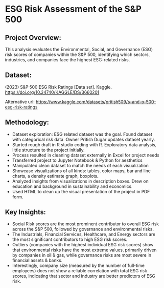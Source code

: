 # ESG Risk Assessment of the S&P 500

## Project Overview: 
This analysis evaluates the Environmental, Social, and Governance (ESG) risk scores of companies within the S&P 500, identifying which sectors, industries, and companies face the highest ESG-related risks. 


## Dataset:  
(2023) S&P 500 ESG Risk Ratings [Data set]. Kaggle. https://doi.org/10.34740/KAGGLE/DS/3660201

Alternative url: https://www.kaggle.com/datasets/pritish509/s-and-p-500-esg-risk-ratings

## Methodology:
- Dataset exploration: ESG related dataset was the goal. Found dataset with categorical risk data. Owner Pritish Dugar updates dataset yearly. 
- Started rough draft in R studio coding with R. Exploratory data analysis, little structure to the project initially. 
- Process resulted in cleaning dataset externally in Excel for project needs
- Transferred project to Jupyter Notebook & Python for aesthetics
- Manipulated clean dataset to match the needs of each visualization
- Showcase visualizations of all kinds: tables, color maps, bar and line charts, a density estimate graph, boxplots.
- Analyzed insights from visualizations in description boxes. Drew on education and background in sustainability and economics.
- Used HTML to clean up the visual presentation of the project in PDF form.


## Key Insights:
- Social Risk scores are the most prominent contributor to overall ESG risk across the S&P 500, followed by governance and environmental risks.
- The Industrials, Financial Services, Healthcare, and Energy sectors are the most significant contributors to high ESG risk scores.
- Outliers (companies with the highest individual ESG risk scores) show that environmental risks have the most extreme values, primarily driven by companies in oil & gas, while governance risks are most severe in financial assets & banks.
- Interestingly, company size (measured by the number of full-time employees) does not show a reliable correlation with total ESG risk scores, indicating that sector and industry are better predictors of ESG risk.

